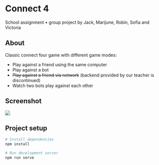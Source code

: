 # Connect 4

School assignment • group project by Jack, Marijune, Robin, Sofia and Victoria

## About

Classic connect four game with different game modes:

- Play against a friend using the same computer
- Play against a bot
- ~~Play against a friend via network~~ (backend provided by our teacher is discontinued)
- Watch two bots play against each other

## Screenshot

![](https://user-images.githubusercontent.com/72305598/134032527-6fb2de57-4721-46cf-8b41-ab618d5de0a3.png)

## Project setup

```bash
# Install dependencies
npm install

# Run development server
npm run serve
```
